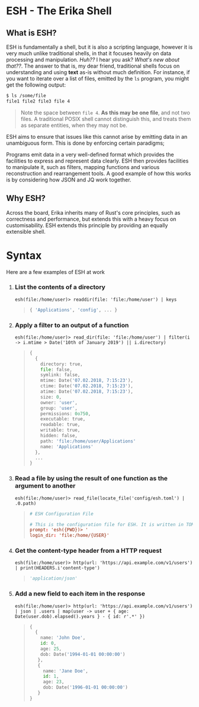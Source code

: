 # ESH - The Erika Shell

## What is ESH?

ESH is fundamentally a shell, but it is also a scripting language, however it is very much unlike traditional shells, in
that it
focuses heavily on data processing and manipulation. _Huh??_ I hear you ask? _What's new about that??_. The answer to that is, my dear friend, traditional shells focus on understanding and using **text** as-is without much definition. For instance, if you want to iterate over a list of files, emitted by the `ls` program, you might get the following output:

```bash
$ ls /some/file
file1 file2 file3 file 4
```
> Note the space between `file 4`. **As this may be one file**, and not two files. A traditional POSIX shell cannot distinguish this, and treats them as separate entities, when they may not be.

ESH aims to ensure that issues like this cannot arise by emitting data in an unambiguous form. This is done by enforcing certain paradigms;

Programs emit data in a very well-defined format which provides the facilities to express and represent data clearly. ESH then provides facilities to manipulate it, such as filters, mapping functions and various reconstruction and rearrangement tools. A good example of how this works is by considering how JSON and JQ work together. 

## Why ESH?

Across the board, Erika inherits many of Rust's core principles, such as correctness and performance, but extends this with a heavy focus on customisability. ESH extends this
principle by providing an equally extensible shell.

# Syntax

Here are a few examples of ESH at work

1.  ### List the contents of a directory
    ```
    esh(file:/home/user)> readdir(file: 'file:/home/user') | keys
    ```
    > ``` python
    > { 'Applications', 'config', ... }
    > ```

2.  ### Apply a filter to an output of a function
    ```
    esh(file:/home/user)> read_dir(file: 'file:/home/user') | filter(i -> i.mtime > Date('10th of January 2019') || i.directory)
    ```
    > ```python
    > {
    >   {
    >     directory: true,
    >     file: false,
    >     symlink: false,
    >     mtime: Date('07.02.2018, 7:15:23'),
    >     ctime: Date('07.02.2018, 7:15:23'),
    >     atime: Date('07.02.2018, 7:15:23'),
    >     size: 0,
    >     owner: 'user',
    >     group: 'user',
    >     permissions: 0o750,
    >     executable: true,
    >     readable: true,
    >     writable: true,
    >     hidden: false,
    >     path: 'file:/home/user/Applications'
    >     name: 'Applications'
    >   },
    >   ...
    > }
    > ```
3.  ### Read a file by using the result of one function as the argument to another
    ```
    esh(file:/home/user)> read_file(locate_file('config/esh.toml') | .0.path)
    ```

    > ```toml
    > # ESH Configuration File
    > 
    > # This is the configuration file for ESH. It is written in TOML, and is used to configure the shell.
    > prompt: 'esh({PWD})> '
    > login_dir: 'file:/home/{USER}'
    > ```
4. ### Get the content-type header from a HTTP request
    ```
   esh(file:/home/user)> http(url: 'https://api.example.com/v1/users') | print(HEADERS.i'content-type') 
   ```

   > ```python
   > 'application/json'
   > ```
5.  ### Add a new field to each item in the response
    ```
    esh(file:/home/user)> http(url: 'https://api.example.com/v1/users') | json | .users | map(user -> user + { age: Date(user.dob).elapsed().years } - { id: r'.*' })
    ```

    > ```python
    > {
    >   {
    >     name: 'John Doe',
    >     id: 0,
    >     age: 25,
    >     dob: Date('1994-01-01 00:00:00')
    >    },
    >    {
    >      name: 'Jane Doe',
    >      id: 1,
    >      age: 23,
    >      dob: Date('1996-01-01 00:00:00')
    >    }
    > }
    > ```
